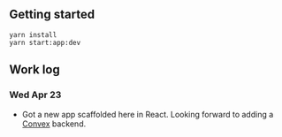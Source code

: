 ## Getting started

```
yarn install
yarn start:app:dev
```

## Work log

### Wed Apr 23

- Got a new app scaffolded here in React. Looking forward to adding a [Convex](https://docs.convex.dev/quickstart/react) backend.
